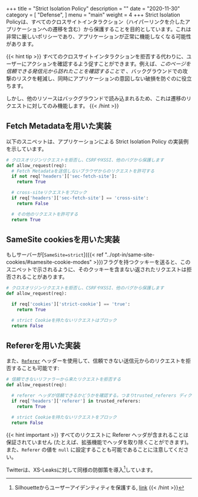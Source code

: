 +++
title = "Strict Isolation Policy"
description = ""
date = "2020-11-30"
category = [
    "Defense",
]
menu = "main"
weight = 4
+++
Strict Isolation Policyは、すべてのクロスサイトインタラクション（ハイパーリンクを介したアプリケーションへの遷移を含む）から保護することを目的としています。これは非常に厳しいポリシーであり、アプリケーションが正常に機能しなくなる可能性があります。

{{< hint tip >}}
すべてのクロスサイトインタラクションを拒否する代わりに、ユーザーにアクションを確認するよう促すことができます。例えば、*このページを信頼できる発信元から訪れたことを確認することで* 、バックグラウンドでの攻撃のリスクを軽減し、同時にアプリケーションの意図しない破損を防ぐのに役立ちます。

しかし、他のリソースはバックグラウンドで読み込まれるため、これは遷移のリクエストに対してのみ機能します。
{{< /hint >}}


## Fetch Metadataを用いた実装

以下のスニペットは、アプリケーションによる Strict Isolation Policy の実装例を示しています。

```py
# クロスオリジンリクエストを拒否し、CSRFやXSSI、他のバグから保護します
def allow_request(req):
  # Fetch Metadataを送信しないブラウザからのリクエストを許可する
  if not req['headers']['sec-fetch-site']:
    return True

  # cross-siteリクエストをブロック
  if req['headers']['sec-fetch-site'] == 'cross-site':
    return False

  # その他のリクエストを許可する
  return True
```

## SameSite cookiesを用いた実装
もしサーバーが[`SameSite=strict`]({{< ref "../opt-in/same-site-cookies/#samesite-cookie-modes" >}})フラグを持つクッキーを送ると、このスニペットで示されるように、そのクッキーを含まない返されたリクエストは拒否されることがあります。

```py
# クロスオリジンリクエストを拒否し、CSRFやXSSI、他のバグから保護します
def allow_request(req):

  if req['cookies']['strict-cookie'] == 'true':
    return True

  # strict Cookieを持たないリクエストはブロック
  return False
```

## Refererを用いた実装
また、[`Referer`](https://developer.mozilla.org/en-US/docs/Web/HTTP/Headers/Referer) ヘッダーを使用して、信頼できない送信元からのリクエストを拒否することも可能です:

```py
# 信頼できないリファラーから来たリクエストを拒否する
def allow_request(req):

  # referer ヘッダが信頼できるかどうかを確認する。つまりtrusted_referers ディクショナリに存在するかどうかを確認する。
  if req['headers']['referer'] in trusted_referers:
    return True

  # strict Cookieを持たないリクエストをブロック
  return False
```

{{< hint important >}}
すべてのリクエストに Referer ヘッダが含まれることは保証されていません (たとえば、拡張機能でヘッダを取り除くことができます)。また、`Referer` の値を `null` に設定することも可能であることに注意してください。

Twitterは、XS-Leaksに対して同様の防御策を導入[^twitter_silhouette]しています。

[^twitter_silhouette]: Silhouetteからユーザーアイデンティティを保護する, [link](https://blog.twitter.com/engineering/en_us/topics/insights/2018/twitter_silhouette.html)
{{< /hint >}}

